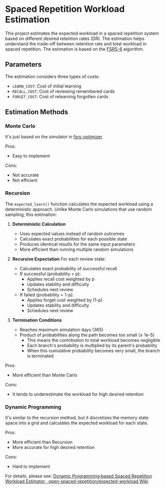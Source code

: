 # Spaced Repetition Workload Estimation

This project estimates the expected workload in a spaced repetition system based on different desired retention rates (DR). The estimation helps understand the trade-off between retention rate and total workload in spaced repetition. The estimation is based on the [FSRS-6](https://github.com/open-spaced-repetition/fsrs4anki/wiki/The-Algorithm#fsrs-6) algorithm.


## Parameters

The estimation considers three types of costs:
- `LEARN_COST`: Cost of initial learning
- `RECALL_COST`: Cost of reviewing remembered cards
- `FORGET_COST`: Cost of relearning forgotten cards

## Estimation Methods

### Monte Carlo

It's just based on the simulator in [fsrs-optimizer](https://github.com/open-spaced-repetition/fsrs-optimizer).

Pros:
- Easy to implement

Cons:
- Not accurate
- Not efficient

### Recursion

The `expected_learn()` function calculates the expected workload using a deterministic approach. Unlike Monte Carlo simulations that use random sampling, this estimation:

1. **Deterministic Calculation**
   - Uses expected values instead of random outcomes
   - Calculates exact probabilities for each possible state
   - Produces identical results for the same input parameters
   - More efficient than running multiple random simulations

2. **Recursive Expectation**
   For each review state:
   - Calculates exact probability of successful recall
   - If successful (probability = p):
     - Applies recall cost weighted by p
     - Updates stability and difficulty
     - Schedules next review
   - If failed (probability = 1-p):
     - Applies forget cost weighted by (1-p)
     - Updates stability and difficulty
     - Schedules next review

3. **Termination Conditions**
   - Reaches maximum simulation days (365)
   - Product of probabilities along the path becomes too small (≤ 1e-5)
     - This means the contribution to total workload becomes negligible
     - Each branch's probability is multiplied by its parent's probability
     - When this cumulative probability becomes very small, the branch is terminated

Pros:
- More efficient than Monte Carlo

Cons:
- It tends to underestimate the workload for high desired retention

### Dynamic Programming

It's similar to the recursion method, but it discretizes the memory state space into a grid and calculates the expected workload for each state.

Pros:
- More efficient than Recursion
- More accurate for high desired retention

Cons:
- Hard to implement

For details, please see: [Dynamic Programming‐based Spaced Repetition Workload Estimator · open-spaced-repetition/expected-workload Wiki](https://github.com/open-spaced-repetition/expected-workload/wiki/Dynamic-Programming‐based-Spaced-Repetition-Workload-Estimator)
